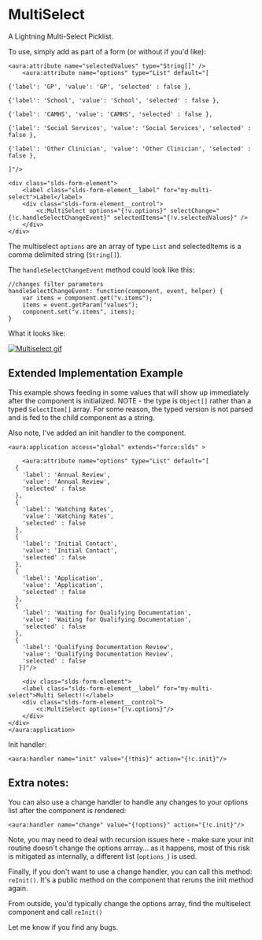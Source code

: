 # MultiSelect
A Lightning Multi-Select Picklist.

To use, simply add as part of a form (or without if you'd like):

    <aura:attribute name="selectedValues" type="String[]" />
        <aura:attribute name="options" type="List" default="[
                                                                            {'label': 'GP', 'value': 'GP', 'selected' : false },
                                                                            {'label': 'School', 'value': 'School', 'selected' : false },
                                                                            {'label': 'CAMHS', 'value': 'CAMHS', 'selected' : false },
                                                                            {'label': 'Social Services', 'value': 'Social Services', 'selected' : false },
                                                                            {'label': 'Other Clinician', 'value': 'Other Clinician', 'selected' : false },
                                                                            ]"/>

    <div class="slds-form-element">
        <label class="slds-form-element__label" for="my-multi-select">Label</label>
        <div class="slds-form-element__control">
            <c:MultiSelect options="{!v.options}" selectChange="{!c.handleSelectChangeEvent}" selectedItems="{!v.selectedValues}" />
        </div>
    </div>
    
The multiselect `options` are an array of type `List` and selectedItems is a comma delimited string (`String[]`).

The `handleSelectChangeEvent` method could look like this:

    //changes filter parameters
    handleSelectChangeEvent: function(component, event, helper) {
        var items = component.get("v.items");
        items = event.getParam("values");
        component.set("v.items", items);
    }


What it looks like:

[![Multiselect gif][1]][1]

## Extended Implementation Example

This example shows feeding in some values that will show up immediately after the component is initialized.
NOTE - the type is `Object[]` rather than a typed `SelectItem[]` array. For some reason, the typed version is not parsed and is fed to the child component as a string.

Also note, I've added an init handler to the component.

    <aura:application access="global" extends="force:slds" >
        
        <aura:attribute name="options" type="List" default="[
      {
        'label': 'Annual Review',
        'value': 'Annual Review',
        'selected' : false
      },
      {
        'label': 'Watching Rates',
        'value': 'Watching Rates',
        'selected' : false
      },
      {
        'label': 'Initial Contact',
        'value': 'Initial Contact',
        'selected' : false
      },
      {
        'label': 'Application',
        'value': 'Application',
        'selected' : false
      },
      {
        'label': 'Waiting for Qualifying Documentation',
        'value': 'Waiting for Qualifying Documentation',
        'selected' : false
      },
      {
        'label': 'Qualifying Documentation Review',
        'value': 'Qualifying Documentation Review',
        'selected' : false
       }]"/>
        
        <div class="slds-form-element">
        <label class="slds-form-element__label" for="my-multi-select">Multi Select!!</label>
        <div class="slds-form-element__control">
            <c:MultiSelect options="{!v.options}"/>
        </div>
    </div>
    </aura:application>
    
Init handler:

    <aura:handler name="init" value="{!this}" action="{!c.init}"/>
    
## Extra notes:
You can also use a change handler to handle any changes to your options list after the component is rendered:

    <aura:handler name="change" value="{!options}" action="{!c.init}"/>
    
Note, you may need to deal with recursion issues here - make sure your init routine doesn't change the options arrray... as it happens, most of this risk is mitigated as internally, a different list (`options_`) is used.

Finally, if you don't want to use a change handler, you can call this method: `reInit()`. It's a public method on the component that reruns the init method again. 

From outside, you'd typically change the options array, find the multiselect component and call `reInit()`

Let me know if you find any bugs.


  [1]: http://i.imgur.com/22RPF0k.gif



